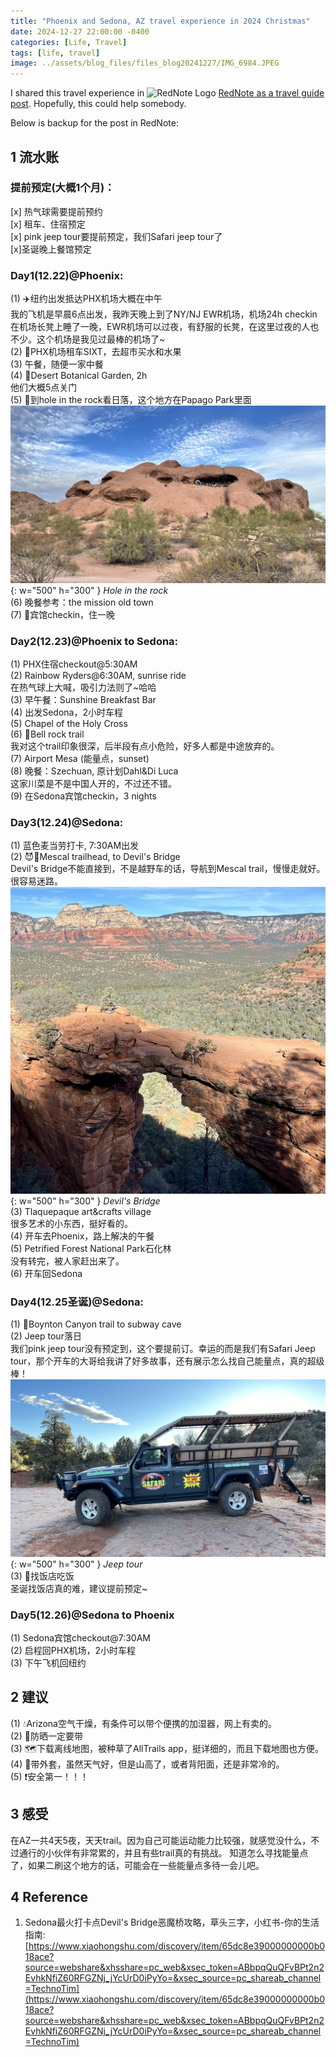 ```yaml
---
title: "Phoenix and Sedona, AZ travel experience in 2024 Christmas"
date: 2024-12-27 22:00:00 -0400
categories: [Life, Travel]
tags: [life, travel]
image: ../assets/blog_files/files_blog20241227/IMG_6984.JPEG
---
```


I shared this travel experience in <span><img src="https://upload.wikimedia.org/wikipedia/commons/thumb/c/c1/XiaohongshuLOGO.svg/512px-XiaohongshuLOGO.svg.png" alt="RedNote Logo" style="width: 20px; height: 20px;"></span> [RedNote as a travel guide post](https://www.xiaohongshu.com/discovery/item/6770486b000000000901699d?source=webshare&xhsshare=pc_web&xsec_token=ABYJwKkar-FcqNZocrAta0-D_KnYYA1ePeQWorz4yenaY=&xsec_source=pc_share). Hopefully, this could help somebody.

Below is backup for the post in RedNote: 

## 1 流水账

### 提前预定(大概1个月)：  
[x] 热气球需要提前预约  
[x] 租车、住宿预定  
[x] pink jeep tour要提前预定，我们Safari jeep tour了  
[x]圣诞晚上餐馆预定

### Day1(12.22)@Phoenix:

(1) ✈️纽约出发抵达PHX机场大概在中午  
我的飞机是早晨6点出发，我昨天晚上到了NY/NJ EWR机场，机场24h checkin在机场长凳上睡了一晚，EWR机场可以过夜，有舒服的长凳，在这里过夜的人也不少。这个机场是我见过最棒的机场了~  
(2) 🚙PHX机场租车SIXT，去超市买水和水果  
(3) 午餐，随便一家中餐  
(4) 🌵Desert Botanical Garden, 2h  
    他们大概5点关门  
(5) 🌄到hole in the rock看日落，这个地方在Papago Park里面  
![alt text](../assets/blog_files/2024-12-27-phoenix-sedona-AZ-travel/IMG_6890.JPEG){: w="500" h="300" }
_Hole in the rock_  
(6) 晚餐参考：the mission old town  
(7) 🏨宾馆checkin，住一晚  

### Day2(12.23)@Phoenix to Sedona: 

(1) PHX住宿checkout@5:30AM  
(2) Rainbow Ryders@6:30AM, sunrise ride   
    在热气球上大喊，吸引力法则了~哈哈  
(3) 早午餐：Sunshine Breakfast Bar  
(4) 出发Sedona，2小时车程  
(5) Chapel of the Holy Cross  
(6) 🧗Bell rock trail  
    我对这个trail印象很深，后半段有点小危险，好多人都是中途放弃的。  
(7) Airport Mesa (能量点，sunset)   
(8) 晚餐：Szechuan, 原计划Dahl&Di Luca  
    这家川菜是不是中国人开的，不过还不错。  
(9) 在Sedona宾馆checkin，3 nights  

### Day3(12.24)@Sedona: 
(1) 蓝色麦当劳打卡, 7:30AM出发  
(2) 😈🧗Mescal trailhead, to Devil's Bridge  
Devil's Bridge不能直接到，不是越野车的话，导航到Mescal trail，慢慢走就好。很容易迷路。  
![alt text](../assets/blog_files/2024-12-27-phoenix-sedona-AZ-travel/IMG_6984.JPEG){: w="500" h="300" }
_Devil's Bridge_  
(3) Tlaquepaque art&crafts village  
很多艺术的小东西，挺好看的。  
(4) 开车去Phoenix，路上解决的午餐  
(5) Petrified Forest National Park石化林  
    没有转完，被人家赶出来了。  
(6) 开车回Sedona

### Day4(12.25圣诞)@Sedona:
(1) 🧗Boynton Canyon trail to subway cave   
(2) Jeep tour落日  
我们pink jeep tour没有预定到，这个要提前订。幸运的而是我们有Safari Jeep tour，那个开车的大哥给我讲了好多故事，还有展示怎么找自己能量点，真的超级棒！ 
![alt text](../assets/blog_files/2024-12-27-phoenix-sedona-AZ-travel/IMG_7106.JPEG){: w="500" h="300" }
_Jeep tour_  
(3) 🍚找饭店吃饭  
圣诞找饭店真的难，建议提前预定~

### Day5(12.26)@Sedona to Phoenix
(1) Sedona宾馆checkout@7:30AM  
(2) 启程回PHX机场，2小时车程  
(3) 下午飞机回纽约  

## 2 建议
(1) 💧Arizona空气干燥，有条件可以带个便携的加湿器，网上有卖的。  
(2) 🧴防晒一定要带  
(3) 🗺️下载离线地图，被种草了AllTrails app，挺详细的，而且下载地图也方便。  
(4) 🥶带外套，虽然天气好，但是山高了，或者背阳面，还是非常冷的。  
(5) ❗安全第一！！！

## 3 感受
在AZ一共4天5夜，天天trail。因为自己可能运动能力比较强，就感觉没什么，不过通行的小伙伴有非常累的，并且有些trail真的有挑战。
知道怎么寻找能量点了，如果二刷这个地方的话，可能会在一些能量点多待一会儿吧。

## 4 Reference
1. Sedona最火打卡点Devil's Bridge恶魔桥攻略，草头三字，小红书-你的生活指南: [https://www.xiaohongshu.com/discovery/item/65dc8e39000000000b018ace?source=webshare&xhsshare=pc_web&xsec_token=ABbpqQuQFvBPt2n2EvhkNfiZ60RFGZNj_jYcUrD0iPyYo=&xsec_source=pc_shareab_channel=TechnoTim](https://www.xiaohongshu.com/discovery/item/65dc8e39000000000b018ace?source=webshare&xhsshare=pc_web&xsec_token=ABbpqQuQFvBPt2n2EvhkNfiZ60RFGZNj_jYcUrD0iPyYo=&xsec_source=pc_shareab_channel=TechnoTim)



